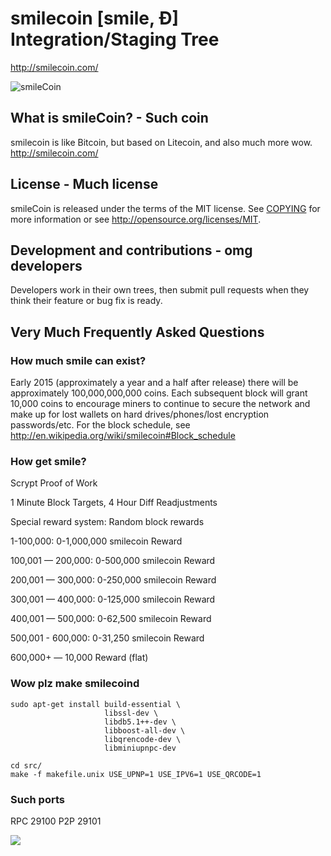 # smilecoin [smile, Ð] Integration/Staging Tree
http://smilecoin.com/

![smileCoin](http://static.tumblr.com/ppdj5y9/Ae9mxmxtp/300coin.png)

## What is smileCoin? - Such coin
smilecoin is like Bitcoin, but based on Litecoin, and also much more wow.
http://smilecoin.com/

## License - Much license
smileCoin is released under the terms of the MIT license. See [COPYING](COPYING)
for more information or see http://opensource.org/licenses/MIT.

## Development and contributions - omg developers
Developers work in their own trees, then submit pull requests when they think
their feature or bug fix is ready.

## Very Much Frequently Asked Questions

### How much smile can exist?
Early 2015 (approximately a year and a half after release) there will be approximately 100,000,000,000 coins.
Each subsequent block will grant 10,000 coins to encourage miners to continue to secure the network and make up for lost wallets on hard drives/phones/lost encryption passwords/etc.
For the block schedule, see http://en.wikipedia.org/wiki/smilecoin#Block_schedule

### How get smile?
Scrypt Proof of Work

1 Minute Block Targets, 4 Hour Diff Readjustments

Special reward system: Random block rewards

1-100,000: 0-1,000,000 smilecoin Reward

100,001 — 200,000: 0-500,000 smilecoin Reward

200,001 — 300,000: 0-250,000 smilecoin Reward

300,001 — 400,000: 0-125,000 smilecoin Reward

400,001 — 500,000: 0-62,500 smilecoin Reward

500,001 - 600,000: 0-31,250 smilecoin Reward

600,000+ — 10,000 Reward (flat)

### Wow plz make smilecoind

    sudo apt-get install build-essential \
                         libssl-dev \
                         libdb5.1++-dev \
                         libboost-all-dev \
                         libqrencode-dev \
                         libminiupnpc-dev

    cd src/
    make -f makefile.unix USE_UPNP=1 USE_IPV6=1 USE_QRCODE=1

### Such ports
RPC 29100
P2P 29101

![](http://smilesay.com/wow//////such/coin)
